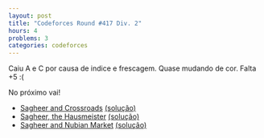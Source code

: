 ```yaml
---
layout: post
title: "Codeforces Round #417 Div. 2"
hours: 4
problems: 3
categories: codeforces
---
```


Caiu A e C por causa de indice e frescagem. Quase mudando de cor. Falta +5 :(

No próximo vai!

- [Sagheer and Crossroads](http://codeforces.com/contest/812/problem/A) [(solução)](https://github.com/LGBitencourt/Competitive-Programming/blob/master/codeforces/812a.cpp)
- [Sagheer, the Hausmeister](http://codeforces.com/contest/812/problem/B) [(solução)](https://github.com/LGBitencourt/Competitive-Programming/blob/master/codeforces/812b.cpp)
- [Sagheer and Nubian Market](http://codeforces.com/contest/812/problem/C) [(solução)](https://github.com/LGBitencourt/Competitive-Programming/blob/master/codeforces/812c.cpp)
